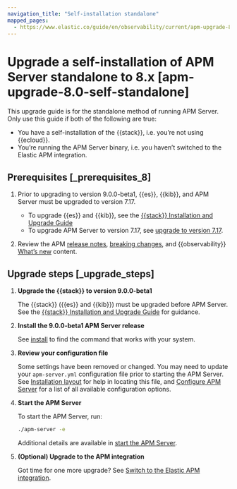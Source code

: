 ```yaml
---
navigation_title: "Self-installation standalone"
mapped_pages:
  - https://www.elastic.co/guide/en/observability/current/apm-upgrade-8.0-self-standalone.html
---
```




# Upgrade a self-installation of APM Server standalone to 8.x [apm-upgrade-8.0-self-standalone]


This upgrade guide is for the standalone method of running APM Server. Only use this guide if both of the following are true:

* You have a self-installation of the {{stack}}, i.e. you’re not using {{ecloud}}.
* You’re running the APM Server binary, i.e. you haven’t switched to the Elastic APM integration.


## Prerequisites [_prerequisites_8]

1. Prior to upgrading to version 9.0.0-beta1, {{es}}, {{kib}}, and APM Server must be upgraded to version 7.17.

    * To upgrade {{es}} and {{kib}}, see the [{{stack}} Installation and Upgrade Guide](https://www.elastic.co/guide/en/elastic-stack/7.17/upgrading-elastic-stack.html)
    * To upgrade APM Server to version 7.17, see [upgrade to version 7.17](https://www.elastic.co/guide/en/apm/guide/7.17/upgrading-to-717.html).

2. Review the APM [release notes](asciidocalypse://docs/docs-content/docs/release-notes/apm.md), [breaking changes](https://www.elastic.co/guide/en/observability/current/apm-breaking.html), and {{observability}} [What’s new](https://www.elastic.co/guide/en/observability/current/whats-new.html) content.


## Upgrade steps [_upgrade_steps]

1. **Upgrade the {{stack}} to version 9.0.0-beta1**

    The {{stack}} ({{es}} and {{kib}}) must be upgraded before APM Server. See the [{{stack}} Installation and Upgrade Guide](../../../deploy-manage/upgrade/deployment-or-cluster.md) for guidance.

2. **Install the 9.0.0-beta1 APM Server release**

    See [install](apm-server-binary.md#apm-installing) to find the command that works with your system.

3. **Review your configuration file**

    Some settings have been removed or changed. You may need to update your `apm-server.yml` configuration file prior to starting the APM Server. See [Installation layout](installation-layout.md) for help in locating this file, and [Configure APM Server](configure-apm-server.md) for a list of all available configuration options.

4. **Start the APM Server**

    To start the APM Server, run:

    ```bash
    ./apm-server -e
    ```

    Additional details are available in [start the APM Server](apm-server-binary.md#apm-server-starting).

5. **(Optional) Upgrade to the APM integration**

    Got time for one more upgrade? See [Switch to the Elastic APM integration](switch-to-elastic-apm-integration.md).
